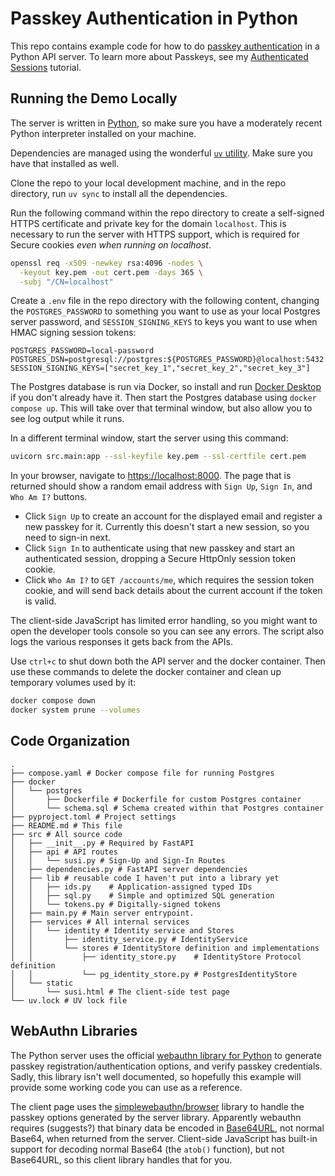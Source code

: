 # Passkey Authentication in Python

This repo contains example code for how to do
[passkey authentication](https://fidoalliance.org/passkeys/) in a Python API
server. To learn more about Passkeys, see my
[Authenticated Sessions](https://davestearns.github.io/tutorials/authentication.html)
tutorial.

## Running the Demo Locally

The server is written in [Python](https://realpython.com/installing-python/), so
make sure you have a moderately recent Python interpreter installed on your
machine.

Dependencies are managed using the wonderful
[`uv` utility](https://docs.astral.sh/uv/#installation). Make sure you have that
installed as well.

Clone the repo to your local development machine, and in the repo directory, run
`uv sync` to install all the dependencies.

Run the following command within the repo directory to create a self-signed
HTTPS certificate and private key for the domain `localhost`. This is necessary
to run the server with HTTPS support, which is required for Secure cookies _even
when running on localhost_.

```bash
openssl req -x509 -newkey rsa:4096 -nodes \
  -keyout key.pem -out cert.pem -days 365 \
  -subj "/CN=localhost"
```

Create a `.env` file in the repo directory with the following content, changing
the `POSTGRES_PASSWORD` to something you want to use as your local Postgres
server password, and `SESSION_SIGNING_KEYS` to keys you want to use when HMAC
signing session tokens:

```env
POSTGRES_PASSWORD=local-password
POSTGRES_DSN=postgresql://postgres:${POSTGRES_PASSWORD}@localhost:5432
SESSION_SIGNING_KEYS=["secret_key_1","secret_key_2","secret_key_3"]
```

The Postgres database is run via Docker, so install and run
[Docker Desktop](https://www.docker.com/) if you don't already have it. Then
start the Postgres database using `docker compose up`. This will take over that
terminal window, but also allow you to see log output while it runs.

In a different terminal window, start the server using this command:

```bash
uvicorn src.main:app --ssl-keyfile key.pem --ssl-certfile cert.pem
```

In your browser, navigate to <https://localhost:8000>. The page that is returned
should show a random email address with `Sign Up`, `Sign In`, and `Who Am I?`
buttons.

- Click `Sign Up` to create an account for the displayed email and register a
  new passkey for it. Currently this doesn't start a new session, so you need to
  sign-in next.
- Click `Sign In` to authenticate using that new passkey and start an
  authenticated session, dropping a Secure HttpOnly session token cookie.
- Click `Who Am I?` to `GET /accounts/me`, which requires the session token
  cookie, and will send back details about the current account if the token is
  valid.

The client-side JavaScript has limited error handling, so you might want to open
the developer tools console so you can see any errors. The script also logs the
various responses it gets back from the APIs.

Use `ctrl+c` to shut down both the API server and the docker container. Then use
these commands to delete the docker container and clean up temporary volumes
used by it:

```bash
docker compose down
docker system prune --volumes
```

## Code Organization

```
.
├── compose.yaml # Docker compose file for running Postgres
├── docker
│   └── postgres
│       ├── Dockerfile # Dockerfile for custom Postgres container
│       └── schema.sql # Schema created within that Postgres container
├── pyproject.toml # Project settings
├── README.md # This file
├── src # All source code
│   ├── __init__.py # Required by FastAPI
│   ├── api # API routes
│   │   └── susi.py # Sign-Up and Sign-In Routes
│   ├── dependencies.py # FastAPI server dependencies
│   ├── lib # reusable code I haven't put into a library yet
│   │   ├── ids.py    # Application-assigned typed IDs
│   │   ├── sql.py    # Simple and optimized SQL generation
│   │   └── tokens.py # Digitally-signed tokens
│   ├── main.py # Main server entrypoint.
│   ├── services # All internal services
│   │   └── identity # Identity service and Stores
│   │       ├── identity_service.py # IdentityService
│   │       └── stores # IdentityStore definition and implementations
│   │           ├── identity_store.py    # IdentityStore Protocol definition
│   │           └── pg_identity_store.py # PostgresIdentityStore
│   └── static
│       └── susi.html # The client-side test page
└── uv.lock # UV lock file
```

## WebAuthn Libraries

The Python server uses the official
[webauthn library for Python](https://github.com/duo-labs/py_webauthn) to
generate passkey registration/authentication options, and verify passkey
credentials. Sadly, this library isn't well documented, so hopefully this
example will provide some working code you can use as a reference.

The client page uses the
[simplewebauthn/browser](https://simplewebauthn.dev/docs/packages/browser)
library to handle the passkey options generated by the server library.
Apparently webauthn requires (suggests?) that binary data be encoded in
[Base64URL](https://base64.guru/standards/base64url), not normal Base64, when
returned from the server. Client-side JavaScript has built-in support for
decoding normal Base64 (the `atob()` function), but not Base64URL, so this
client library handles that for you.
